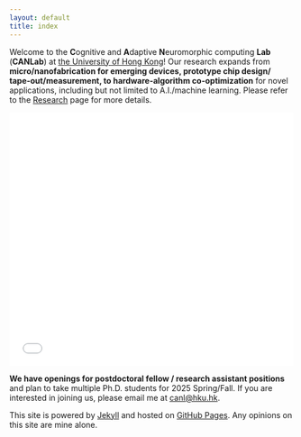 ```yaml
---
layout: default
title: index
---
```


<!-- <div class="gravatar"></div> -->

<!-- <img src="/assets/pics/yampak.jpeg" width='100%'> -->

Welcome to the **C**ognitive and **A**daptive **N**euromorphic computing **Lab** (**CANLab**) at [the University of Hong Kong](https://www.hku.hk)! Our research expands from **micro/nanofabrication for emerging devices, prototype chip design/ tape-out/measurement, to hardware-algorithm co-optimization** for novel applications, including but not limited to A.I./machine learning. Please refer to the [Research](/research.html) page for more details.

<iframe class="slideshow-iframe" src="slides/home-pics.html"
style="width:100%; height: 450px"  frameborder="0" scrolling="no" onload="resizeIframe(this)"></iframe>



**We have openings for postdoctoral fellow / research assistant positions** and plan to take multiple Ph.D. students for 2025 Spring/Fall. If you are interested in joining us, please email me at [canl@hku.hk](mailto:canl@hku.hk).


<!-- Within the **C**hips for 
**A**ccelerating
**N**euromorphic applications
Lab
(**CAN**) Lab,  -->



<!-- 

You can find me in a variety of places on the web:

<p class="social">
    <a href="mailto:canl@hku.hk" title="Email me"><i class="icon-gmail"></i></a>
    <a href="https://www.linkedin.com/in/can-li-b8705125/" title="Connect with me on LinkedIn"><i class="icon-linkedin-squared"></i></a>
    <a href="https://github.com/lican81" title="Fork me on GitHub"><i class="icon-github-circled"></i></a>
</p> -->


<p>This site is powered by <a href="http://jekyllrb.com/">Jekyll</a> and hosted on
<a href="https://pages.github.com/">GitHub Pages</a>. Any opinions on this site are mine alone.</p>
